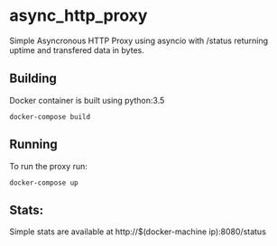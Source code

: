 # async_http_proxy

Simple Asyncronous HTTP Proxy using asyncio with /status returning uptime and transfered data in bytes.

## Building

Docker container is built using python:3.5

```
docker-compose build
```

## Running 
To run the proxy run:
```
docker-compose up
```

## Stats:

Simple stats are available at http://$(docker-machine ip):8080/status


